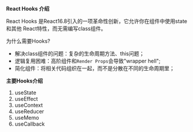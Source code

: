 **React Hooks 介绍**

React Hooks 是React16.8引入的一项革命性创新，它允许你在组件中使用state 和其他 React特性，而无需编写class组件。

为什么需要Hooks?
- 解决class组件的问题：复杂的生命周期方法、this问题；
- 逻辑复用困难：高阶组件和`Render Props`会导致"wrapper hell";
- 简化组件：将相关代码组织在一起，而不是分散在不同的生命周期里；

**主要Hooks介绍**

1. useState
2. useEffect
3. useContext
4. useReducer
5. useMemo
6. useCallback
